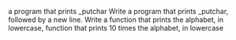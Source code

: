 a program that prints _putchar
Write a program that prints _putchar, followed by a new line.
Write a function that prints the alphabet, in lowercase,
 function that prints 10 times the alphabet, in lowercase
